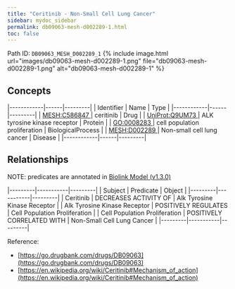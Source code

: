 ```yaml
---
title: "Ceritinib - Non-Small Cell Lung Cancer"
sidebar: mydoc_sidebar
permalink: db09063-mesh-d002289-1.html
toc: false 
---
```



Path ID: `DB09063_MESH_D002289_1`
{% include image.html url="images/db09063-mesh-d002289-1.png" file="db09063-mesh-d002289-1.png" alt="db09063-mesh-d002289-1" %}

## Concepts

|------------|------|---------|
| Identifier | Name | Type    |
|------------|------|---------|
| <a href="https://identifiers.org/MESH:C586847">MESH:C586847 </a> | ceritinib | Drug |
| <a href="https://identifiers.org/UniProt:Q9UM73">UniProt:Q9UM73 </a> | ALK tyrosine kinase receptor | Protein |
| <a href="https://identifiers.org/GO:0008283">GO:0008283 </a> | cell population proliferation | BiologicalProcess |
| <a href="https://identifiers.org/MESH:D002289">MESH:D002289 </a> | Non-small cell lung cancer | Disease |
|------------|------|---------|

## Relationships


NOTE: predicates are annotated in <a href="https://github.com/biolink/biolink-model/releases/tag/v1.3.0">Biolink Model (v1.3.0)</a>

|---------|-----------|---------|
| Subject | Predicate | Object  |
|---------|-----------|---------|
| Ceritinib | DECREASES ACTIVITY OF | Alk Tyrosine Kinase Receptor |
| Alk Tyrosine Kinase Receptor | POSITIVELY REGULATES | Cell Population Proliferation |
| Cell Population Proliferation | POSITIVELY CORRELATED WITH | Non-Small Cell Lung Cancer |
|---------|-----------|---------|

Reference: 
  - [https://go.drugbank.com/drugs/DB09063](https://go.drugbank.com/drugs/DB09063)
  - [https://en.wikipedia.org/wiki/Ceritinib#Mechanism_of_action](https://en.wikipedia.org/wiki/Ceritinib#Mechanism_of_action)

